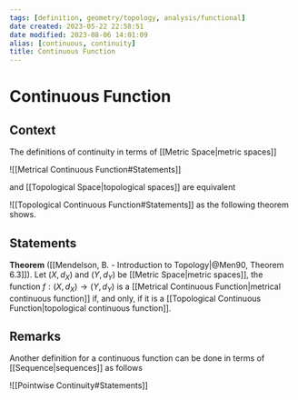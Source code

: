 ```yaml
---
tags: [definition, geometry/topology, analysis/functional]
date created: 2023-05-22 22:58:51
date modified: 2023-08-06 14:01:09
alias: [continuous, continuity]
title: Continuous Function
---
```


# Continuous Function

## Context

The definitions of continuity in terms of [[Metric Space|metric spaces]]

![[Metrical Continuous Function#Statements]]

and [[Topological Space|topological spaces]] are equivalent

![[Topological Continuous Function#Statements]]
as the following theorem shows.

## Statements

**Theorem** ([[Mendelson, B. - Introduction to Topology|@Men90, Theorem 6.3]]). Let $(X, d_X)$ and $(Y, d_Y)$ be [[Metric Space|metric spaces]], the function $f:(X, d_X)\to (Y, d_Y)$ is a [[Metrical Continuous Function|metrical continuous function]] if, and only, if it is a [[Topological Continuous Function|topological continuous function]].

## Remarks

Another definition for a continuous function can be done in terms of [[Sequence|sequences]] as follows

![[Pointwise Continuity#Statements]]